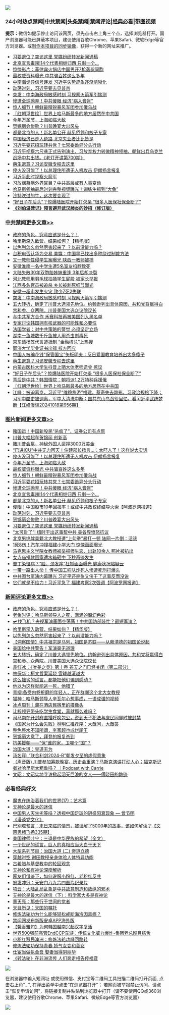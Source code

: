 ![](https://raw.githubusercontent.com/jsvpn/jsproxy/dev/64photo/fqnews-qr.jpg)

<div id="tt">
<h3>24小时热点禁闻|<a href="#%E4%B8%AD%E5%85%B1%E7%A6%81%E9%97%BB%E6%9B%B4%E5%A4%9A%E6%96%87%E7%AB%A0">中共禁闻</a>|<a href="#%E5%9B%BE%E7%89%87%E6%96%B0%E9%97%BB%E6%9B%B4%E5%A4%9A%E6%96%87%E7%AB%A0">头条禁闻</a>|<a href="#%E6%96%B0%E9%97%BB%E8%AF%84%E8%AE%BA%E6%9B%B4%E5%A4%9A%E6%96%87%E7%AB%A0">禁闻评论|<a href="#%E5%BF%85%E7%9C%8B%E7%BB%8F%E5%85%B8%E5%A5%BD%E6%96%87">经典必看</a>|<a href="https://696153.xyz/3" target="_blank">带图视频</a></h3>
<div><b>提示：</b>微信如提示停止访问该网页，须先点击右上角三个点，选择浏览器打开。国产浏览器可能已屏蔽本项目，建议使用谷歌Chrome、苹果Safari、微软Edge等官方浏览器。或<a href="%E5%88%B6%E4%BD%9Cgit%E7%A6%81%E9%97%BB%E9%95%9C%E5%83%8F.md">制作本项目的同步镜像</a>，获得一个新的网址来推广。</div>
<ul>

<li><a href="/topimagenews/20241019/2103731.md">习要退位？突访这里 党媒纷纷转发新闻通稿</a></li>
<li><a href="/topimagenews/20241019/2103794.md">北京宣言毒辣!14个代表相继归西 只剩一个…</a></li>
<li><a href="/worldnews/20241019/2103756.md">惊悚影片：菲律宾火锅店中国男开7枪轰毙同胞</a></li>
<li><a href="/topimagenews/20241019/2103819.md">最权威资料曝光 中共骗百姓这么多年</a></li>
<li><a href="/ccpdope/20241019/2103880.md">中南海诡异信号连发 习近平失势迹象逐渐清晰化</a></li>
<li><a href="/topimagenews/20241019/2103754.md">动荡时刻，习近平要去见普京</a></li>
<li><a href="/cbnews/20241019/2103940.md">突发：中南海政局敏感时刻 习视察火箭军引揣测</a></li>
<li><a href="/topimagenews/20241019/2103795.md">惨遭全球抛弃！中共傻眼 经济“病入膏肓”</a></li>
<li><a href="/topimagenews/20241019/2103810.md">惊人细节！朝鲜最精锐暴风军团参加俄乌战</a></li>
<li><a href="/cbnews/20241019/2103813.md">〖红朝浮世绘〗世界上哈马斯最多的地方居然在中共国</a></li>
<li><a href="/topimagenews/20241019/2103903.md">今年万圣节，上海如临大敌</a></li>
<li><a href="/topimagenews/20241019/2103753.md">贺锦丽会惨败？川普晚宴大出风头</a></li>
<li><a href="/topimagenews/20241019/2103771.md">都是北京的人！新名单公开 赫见侨领和核子专家</a></li>
<li><a href="/ccpdope/20241019/2103892.md">中国经济已走入绝路 北京失业者比比皆是</a></li>
<li><a href="/topimagenews/20241019/2103809.md">习近平耍花招玩转共党？七常委诡异分头行动</a></li>
<li><a href="/sohnews/20241019/2103910.md">习近平视察六尺巷正式告别演出，习放弃权力转做精神领袖，朝鲜出兵乌克兰战场中共出钱。《老灯开讲第700期》</a></li>
<li><a href="/cbnews/20241019/2103849.md">萌生退意？习访安徽专程去这里</a></li>
<li><a href="/topimagenews/20241019/2103962.md">停火没可能了！以总理住所遭无人机攻击 伊朗扬言报复</a></li>
<li><a href="/headline/20241019/2103930.md">习近平此时视察火箭军</a></li>
<li><a href="/baitai/20241019/2103824.md">习放烟幕瞒外界耳目？中共高层或有人事变动</a></li>
<li><a href="/worldnews/20241019/2103758.md">哈马斯领袖最后时刻完整视频曝光！训练生抓到“大鱼”</a></li>
<li><a href="/funmedia/20241019/2103882.md">沙特吹过的牛，这次要变现了</a></li>
<li><a href="/cbnews/20241019/2103847.md">“好日子在后头”？惊爆陆医院开始打欠条 “很多人医保社保全断了”</a></li>
<li><b><a href="/comments/20200207/1272816.md" target="_blank">《刘伯温碑记》预言避开武汉肺炎的妙招（修订版）</a></b></li>
</ul>
</div>

<div class="catlist">
<h3><a href="/cbnews/" target="_blank">中共禁闻</a><span><a href="/cbnews/" target="_blank" rel="nofollow">更多文章>></a></span></h3>
<ul>
<li><a href="/comments/20241020/2104034.md" target="_blank">政府的角色，究竟应该是什么？！</a></li>
<li><a href="/comments/20241019/2103987.md" target="_blank">哈里斯深入敌营，结果如何？【精华版】</a></li>
<li><a href="/comments/20241019/2103960.md" target="_blank">以色列怎么忽然厉害起来了 ？以前没能力吗？</a></li>
<li><a href="/cbnews/20241019/2103969.md" target="_blank">台积电否认华为交易 美媒：中国早已找出多种绕过制裁方法</a></li>
<li><a href="/cbnews/20241019/2103968.md" target="_blank">又一教师性侵学生案曝光 陕西一教师被捕</a></li>
<li><a href="/cbnews/20241019/2103967.md" target="_blank">安徽淮南一名中学生遭5名室友掐脖致死</a></li>
<li><a href="/cbnews/20241019/2103966.md" target="_blank">大陆失散30年双胞胎姊妹重逢 3年后却决裂</a></li>
<li><a href="/cbnews/20241019/2103965.md" target="_blank">河北教师用羽毛球拍捅学生屁股 被家长举报</a></li>
<li><a href="/cbnews/20241019/2103964.md" target="_blank">江西多名官员被追杀 乡长被刺死细节曝光</a></li>
<li><a href="/cbnews/20241019/2103963.md" target="_blank">安徽一超市发生火灾 致少7死2失联</a></li>
<li><a href="/cbnews/20241019/2103940.md" target="_blank">突发：中南海政局敏感时刻 习视察火箭军引揣测</a></li>
<li><a href="/comments/20241019/2103934.md" target="_blank">五大转折，确定了川普大选领先地位。约翰逊列出具体原因，共和党将赢得白宫和参、众两院。川普美国大选众议院议长</a></li>
<li><a href="/cbnews/20241019/2103866.md" target="_blank">与中共军方合作 禾赛科技再被美国列入黑名单</a></li>
<li><a href="/cbnews/20241019/2103865.md" target="_blank">专家讨论韩国拥有核武器的可能性和必要性</a></li>
<li><a href="/cbnews/20241019/2103864.md" target="_blank">法国学者：对中共策略的警觉 必须坚定立场</a></li>
<li><a href="/cbnews/20241019/2103863.md" target="_blank">湖南一鱼塘数千斤鱼被人用杀虫剂毒死</a></li>
<li><a href="/cbnews/20241019/2103862.md" target="_blank">京东请杨笠代言遭抵制 “金融挤兑”上热搜</a></li>
<li><a href="/cbnews/20241019/2103861.md" target="_blank">同济大学毕业证书出错 校方回应</a></li>
<li><a href="/cbnews/20241019/2103860.md" target="_blank">中国人被骗花钱“保管国宝”矢板明夫：反日爱国教育培养出太多傻子</a></li>
<li><a href="/cbnews/20241019/2103849.md" target="_blank">萌生退意？习访安徽专程去这里</a></li>
<li><a href="/cbnews/20241019/2103848.md" target="_blank">内蒙古医科大学生抖音上晒大体老师遗骨 惹议</a></li>
<li><a href="/cbnews/20241019/2103847.md" target="_blank">“好日子在后头”？惊爆陆医院开始打欠条 “很多人医保社保全断了”</a></li>
<li><a href="/cbnews/20241019/2103839.md" target="_blank">背后是中共？韩国情院：朝将派1.2万特种兵援俄</a></li>
<li><a href="/cbnews/20241019/2103813.md" target="_blank">〖红朝浮世绘〗世界上哈马斯最多的地方居然在中共国</a></li>
<li><a href="/cbnews/20241019/2103778.md" target="_blank">江峰：被迫离京，习近平“维稳旅游”福建，蔡奇失去踪影，习政治规格下降；习军中酷吏被调离，军中大清洗中断；国共东山岛战役回忆，看习近平武统梦断【江峰漫谈20241018第956期】</a></li>

</ul>
</div>
<div class="catlist">
<h3><a href="/topimagenews/" target="_blank">图片新闻</a><span><a href="/topimagenews/" target="_blank" rel="nofollow">更多文章>></a></span></h3>
<ul>
<li><a href="/topimagenews/20241020/2104029.md" target="_blank">赌国运！中国新股民“杀疯了”，证券公司有点慌</a></li>
<li><a href="/topimagenews/20241020/2104028.md" target="_blank">川普大幅超车贺锦丽 创新高</a></li>
<li><a href="/topimagenews/20241020/2104027.md" target="_blank">赌川普会赢，神秘外国人豪押3000万美金</a></li>
<li><a href="/topimagenews/20241020/2104026.md" target="_blank">&#8220;已进ICU&#8221;中共无力回天！住建部长扬言…；太吓人了！这样说大实话</a></li>
<li><a href="/topimagenews/20241019/2103962.md" target="_blank">停火没可能了！以总理住所遭无人机攻击 伊朗扬言报复</a></li>
<li><a href="/topimagenews/20241019/2103903.md" target="_blank">今年万圣节，上海如临大敌</a></li>
<li><a href="/topimagenews/20241019/2103819.md" target="_blank">最权威资料曝光 中共骗百姓这么多年</a></li>
<li><a href="/topimagenews/20241019/2103810.md" target="_blank">惊人细节！朝鲜最精锐暴风军团参加俄乌战</a></li>
<li><a href="/topimagenews/20241019/2103809.md" target="_blank">习近平耍花招玩转共党？七常委诡异分头行动</a></li>
<li><a href="/topimagenews/20241019/2103795.md" target="_blank">惨遭全球抛弃！中共傻眼 经济“病入膏肓”</a></li>
<li><a href="/topimagenews/20241019/2103794.md" target="_blank">北京宣言毒辣!14个代表相继归西 只剩一个…</a></li>
<li><a href="/topimagenews/20241019/2103771.md" target="_blank">都是北京的人！新名单公开 赫见侨领和核子专家</a></li>
<li><a href="/topimagenews/20241019/2103770.md" target="_blank">傻眼！中国股市10年回报率！或成中共政权终结导火索【阿波罗网报道】</a></li>
<li><a href="/topimagenews/20241019/2103754.md" target="_blank">动荡时刻，习近平要去见普京</a></li>
<li><a href="/topimagenews/20241019/2103753.md" target="_blank">贺锦丽会惨败？川普晚宴大出风头</a></li>
<li><a href="/topimagenews/20241019/2103731.md" target="_blank">习要退位？突访这里 党媒纷纷转发新闻通稿</a></li>
<li><a href="/topimagenews/20241019/2103730.md" target="_blank">&#8220;太可耻了&#8221;! 纽时干出这事帮中共 美各界愤怒抗议</a></li>
<li><a href="/topimagenews/20241019/2103643.md" target="_blank">北京男挑衅美籍北大教授遭“上勾拳”暴打一顿 陆网一片倒：活该</a></li>
<li><a href="/topimagenews/20241019/2103642.md" target="_blank">1死8伤！汽车冲撞福建小学大门 惊悚画面曝光</a></li>
<li><a href="/topimagenews/20241018/2103615.md" target="_blank">马克思主义学院女教师被举报师生恋、出轨10余人 照片被扒出</a></li>
<li><a href="/topimagenews/20241018/2103556.md" target="_blank">女寺庙捐款回家遭水箱砸中 下秒奇迹发生</a></li>
<li><a href="/topimagenews/20241018/2103555.md" target="_blank">普丁染怪病？“脸、颈发痒”狂抓画面曝光 健康状况陷疑云</a></li>
<li><a href="/topimagenews/20241018/2103554.md" target="_blank">一带一路出人命！ 传中国工程队炸死人惨遭死刑打爆头</a></li>
<li><a href="/topimagenews/20241018/2103387.md" target="_blank">中共围台军演内幕曝光 习近平还是张又侠干了这事反而没说</a></li>
<li><a href="/topimagenews/20241018/2103365.md" target="_blank">它们就是不给力！习近平急了 福建考察2次强调【阿波罗网报道】</a></li>

</ul>
</div>
<div class="catlist">
<h3><a href="/comments/" target="_blank">新闻评论</a><span><a href="/comments/" target="_blank" rel="nofollow">更多文章>></a></span></h3>
<ul>
<li><a href="/comments/20241020/2104034.md" target="_blank">政府的角色，究竟应该是什么？！</a></li>
<li><a href="/comments/20241020/2104031.md" target="_blank">老鱼时评：哈马斯领导人之死，满满的魔幻色彩</a></li>
<li><a href="/comments/20241020/2103998.md" target="_blank">🛩️找飞机？央视军演画面空荡荡！中共国防部装忙？最短军演？</a></li>
<li><a href="/comments/20241019/2103987.md" target="_blank">哈里斯深入敌营，结果如何？【精华版】</a></li>
<li><a href="/comments/20241019/2103960.md" target="_blank">以色列怎么忽然厉害起来了 ？以前没能力吗？</a></li>
<li><a href="/comments/20241019/2103941.md" target="_blank">【洞察国情】中共祖宗是马列，祖国是苏联——从赖清德的祖国论说起</a></li>
<li><a href="/comments/20241019/2103938.md" target="_blank">美国给中共警告！军演毫无道理</a></li>
<li><a href="/comments/20241019/2103934.md" target="_blank">五大转折，确定了川普大选领先地位。约翰逊列出具体原因，共和党将赢得白宫和参、众两院。川普美国大选众议院议长</a></li>
<li><a href="/comments/20241019/2103931.md" target="_blank">袁红冰：《唯美之灵》第十卷 苍天之门已经关闭（第二部分）</a></li>
<li><a href="/comments/20241019/2103873.md" target="_blank">林保华：柯文哲案延烧 雪球越滚越大</a></li>
<li><a href="/comments/20241019/2103851.md" target="_blank">这么拙劣的谎言，都能把他们骗到感动？</a></li>
<li><a href="/comments/20241019/2103850.md" target="_blank">他以为这样就能逃一死，他错了</a></li>
<li><a href="/comments/20241019/2103842.md" target="_blank">青柳:备受内卷折磨的年轻人，正在群嘲这个北大女教授</a></li>
<li><a href="/comments/20241019/2103823.md" target="_blank">猫神：哈马斯领导人辛瓦尔心想事成，一语成谶的视频</a></li>
<li><a href="/comments/20241019/2103822.md" target="_blank">冰点周刊｜藏在酒店民宿里的摄像头</a></li>
<li><a href="/comments/20241019/2103821.md" target="_blank">让校领导带头吃学生食堂，真就那么难吗？</a></li>
<li><a href="/comments/20241019/2103820.md" target="_blank">司马南在开封府直播呼唤包公，说到天子犯法与庶民同罪时被封禁</a></li>
<li><a href="/comments/20241019/2103811.md" target="_blank">《国家为什么会失败》林明仁推荐序：大哉问，大哉答</a></li>
<li><a href="/comments/20241019/2103799.md" target="_blank">整色整水不知所谓，李家超也成烂尾王</a></li>
<li><a href="/comments/20241019/2103798.md" target="_blank">贺锦丽大意了，拜登的报复杀到</a></li>
<li><a href="/comments/20241019/2103797.md" target="_blank">抗美援朝——“保”谁的家，卫哪个“国”？</a></li>
<li><a href="/comments/20241019/2103784.md" target="_blank">治国大道：皇道无为</a></li>
<li><a href="/comments/20241019/2103783.md" target="_blank">汤名晖: “联合利剑2024-B”朝发夕至的虚假意象</a></li>
<li><a href="/comments/20241019/2103775.md" target="_blank">（声音版) 川普参加筹款晚宴，历史会重演？马斯克演讲打动人心；福克斯记者对哈里斯太粗鲁吗？ ｜Podcast with Carrie</a></li>
<li><a href="/comments/20241019/2103769.md" target="_blank">文昭：文昭实地寻访掀起滔天巨浪的女人——傅晓田的踪迹</a></li>

</ul>
</div>

<div class="catlist">
<h3>必看经典好文</h3>
<ul>
<li><a href="/topimagenews/20180620/960677.md" target="_blank">魔鬼在统治着我们的世界(17)：艺术篇</a></li>
<li><a href="/cnnews/20170717/792917.md" target="_blank">无神论是最大的迷信</a></li>
<li><a href="/comments/20220208/1689146.md" target="_blank">中国男人天生劣等吗？透视中国足球的阴盛阳衰现象 — 曾节明</a></li>
<li><a href="/comments/20200521/783167.md" target="_blank">《漫谈党文化》</a></li>
<li><a href="/sohnews/20240322/2015902.md" target="_blank">巴别塔预言：末日来临的情景，被误解了5000年的故事，该如何解读？【文昭思绪飞扬335期】</a></li>
<li><a href="/comments/20220928/1790417.md" target="_blank">美国律师叶宁：三退是中华民族的希望（全文）</a></li>
<li><a href="/comments/20200621/1348067.md" target="_blank">一个世纪的谎言，巨人的真相应当大白于天下</a></li>
<li><a href="/comments/20241009/2099477.md" target="_blank">大型系列节目：治国大道 (二) 帝道立德</a></li>
<li><a href="/topimagenews/20200514/1328456.md" target="_blank">穿越时空 谢田教授亲身体验人体特异功能</a></li>
<li><a href="/comments/20220503/1727847.md" target="_blank">古希腊与基督教中的轮回观念</a></li>
<li><a href="/comments/20240801/2069416.md" target="_blank">无神论和有神论深度解析</a></li>
<li><a href="/comments/20200712/1359630.md" target="_blank">网友们借鉴下，如何说服小粉红、老粉红反共</a></li>
<li><a href="/comments/20200604/783200.md" target="_blank">怒发冲冠：天安门八九六四图片纪录片</a></li>
<li><a href="/comments/20220730/1764893.md" target="_blank">项云：大陆乱局乱象是中共故意制造和放纵的邪术</a></li>
<li><a href="/lifebaike/20180529/949787.md" target="_blank">无神论是最大的迷信（下）：科学家大多是有神论</a></li>
<li><a href="/comments/20240623/2053092.md" target="_blank">章天亮：那些行于世间的觉者</a></li>
<li><a href="/tculture/20180919/1000196.md" target="_blank">天目所见：天国的嘱托</a></li>
<li><a href="/cbnews/20220601/1740227.md" target="_blank">修炼法轮功为什么能够轻松戒断海洛因毒瘾？</a></li>
<li><a href="/comments/20200627/783266.md" target="_blank">禁闻网发布新版安卓APP海外版</a></li>
<li><a href="/bannedvideo/20210301/1495767.md" target="_blank">【馨香雅句】为何韩国越南兴起汉字复活</a></li>
<li><a href="/comments/20220728/1764121.md" target="_blank">世界500强前高管EndCCP车游：传统文化威力爆炸-集团老总瞠目结舌</a></li>
<li><a href="/aomi/life/20210719/1589642.md" target="_blank">小粉红移民澳洲：修炼法轮功峰回路转</a></li>
<li><a href="/cbnews/20210720/1590052.md" target="_blank">修炼法轮功保持青春 娇气女变和善女</a></li>
<li><a href="/lifebaike/20161111/612348.md" target="_blank">仕宦当做执金吾 娶妻当得阴丽华</a></li>
<li><a href="/comments/20210509/1542786.md" target="_blank">《转法轮》在非洲流传 人们奔走相告传福音</a></li>

</ul>
</div>

![](https://raw.githubusercontent.com/jsvpn/jsproxy/dev/64photo/fqnews-qr.jpg)

在浏览器中输入短网址 或使用微信、支付宝等二维码工具扫描二维码打开页面, 点击右上角"...", 在弹出菜单中点击“在浏览器打开”； 若网页被举报禁止访问，请点击“恢复申请访问”，将链接复制并粘贴到浏览器中打开（请不要使用QQ或360浏览器，建议使用谷歌Chrome、苹果Safari、微软Edge等官方浏览器）

![](https://raw.githubusercontent.com/jsvpn/jsproxy/dev/64photo/wx.jpg)